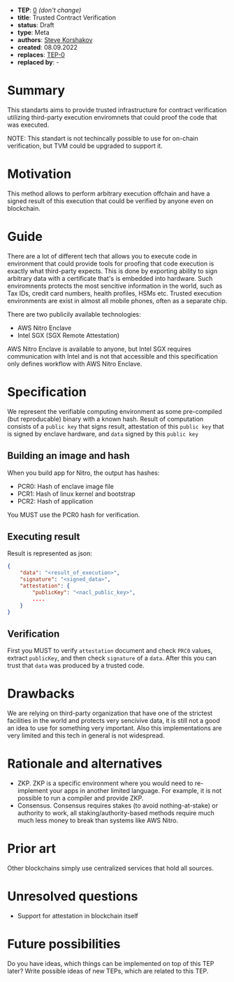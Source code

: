 - **TEP**: [0](https://github.com/ton-blockchain/TEPs/pull/0) *(don't change)*
- **title**: Trusted Contract Verification
- **status**: Draft
- **type**: Meta
- **authors**: [Steve Korshakov](https://github.com/ex3ndr)
- **created**: 08.09.2022
- **replaces**: [TEP-0](https://github.com/ton-blockchain/TEPs/blob/master/0000-template.md)
- **replaced by**: -

# Summary

This standarts aims to provide trusted infrastructure for contract verification utilizing third-party execution enviromnets that could proof the code that was executed.

NOTE: This standart is not techincally possible to use for on-chain verification, but TVM could be upgraded to support it.

# Motivation

This method allows to perform arbitrary execution offchain and have a signed result of this execution that could be verified by anyone even on blockchain.

# Guide

There are a lot of different tech that allows you to execute code in environment that could provide tools for proofing that code execution is exactly what third-party expects. This is done by exporting ability to sign arbitrary data with a certificate that's is embedded into hardware. Such enviromnents protects the most sencitive information in the world, such as Tax IDs, credit card numbers, health profiles, HSMs etc. Trusted execution environments are exist in almost all mobile phones, often as a separate chip.

There are two publicily available technologies:
* AWS Nitro Enclave
* Intel SGX (SGX Remote Attestation)

AWS Nitro Enclave is available to anyone, but Intel SGX requires communication with Intel and is not that accessible and this specification only defines workflow with AWS Nitro Enclave.

# Specification

We represent the verifiable computing environment as some pre-compiled (but reproducable) binary with a known hash. Result of computation consists of a `public key` that signs result, attestation of this `public key` that is signed by enclave hardware, and `data` signed by this `public key`

## Building an image and hash
When you build app for Nitro, the output has hashes:

* PCR0: Hash of enclave image file
* PCR1: Hash of linux kernel and bootstrap
* PCR2: Hash of application

You MUST use the PCR0 hash for verification.

## Executing result

Result is represented as json:

```json
{
    "data": "<result_of_execution>",
    "signature": "<signed_data>",
    "attestation": {
        "publicKey": "<nacl_public_key>",
        ....
    }
}
```

## Verification

First you MUST to verify `attestation` document and check `PRC0` values, extract `publicKey`, and then check `signature` of a `data`. After this you can trust that `data` was produced by a trusted code.

# Drawbacks

We are relying on third-party organization that have one of the strictest facilities in the world and protects very sencivive data, it is still not a good an idea to use for something very important. Also this implementations are very limited and this tech in general is not widespread.

# Rationale and alternatives

- ZKP. ZKP is a specific environment where you would need to re-implement your apps in another limited language. For example, it is not possible to run a compiler and provide ZKP.
- Consensus. Consensus requires stakes (to avoid nothing-at-stake) or authority to work, all staking/authority-based methods require much much less money to break than systems like AWS Nitro.

# Prior art

Other blockchains simply use centralized services that hold all sources.

# Unresolved questions

- Support for attestation in blockchain itself

# Future possibilities

Do you have ideas, which things can be implemented on top of this TEP later? Write possible ideas of new TEPs, which are related to this TEP.